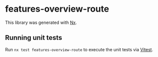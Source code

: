 # features-overview-route

This library was generated with [Nx](https://nx.dev).

## Running unit tests

Run `nx test features-overview-route` to execute the unit tests via [Vitest](https://vitest.dev/).
